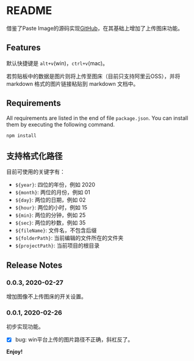 # README

借鉴了Paste Image的源码实现[GitHub](https://github.com/mushanshitiancai/vscode-paste-image)，在其基础上增加了上传图床功能。

## Features

默认快捷键是 `alt+v`(win)，`ctrl+v`(mac)。

若剪贴板中的数据是图片则将上传至图床（目前只支持阿里云OSS），并将 markdown 格式的图片链接粘贴到 markdown 文档中。

## Requirements

All requirements are listed in the end of file `package.json`.
You can install them by executing the following command.

```bash
npm install
```

## 支持格式化路径

目前可使用的关键字有：

- `${year}`: 四位的年份，例如 2020
- `${month}`: 两位的月份，例如 01
- `${day}`: 两位的日期，例如 02
- `${hour}`: 两位的小时，例如 15
- `${min}`: 两位的分钟，例如 25
- `${sec}`: 两位的秒数，例如 35
- `${fileName}`: 文件名，不包含后缀
- `${folderPath}`: 当前编辑的文件所在的文件夹
- `${projectPath}`: 当前项目的根目录

## Release Notes


### 0.0.3, 2020-02-27

增加图像不上传图床的开关设置。

### 0.0.1, 2020-02-26

初步实现功能。

- [x] bug: win平台上传的图片路径不正确，斜杠反了。

**Enjoy!**
